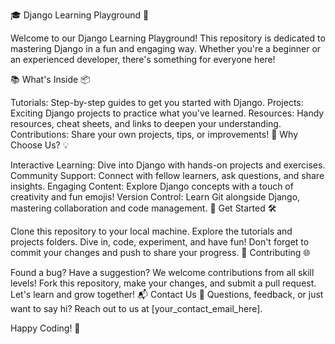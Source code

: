 🎓 Django Learning Playground 🚀

Welcome to our Django Learning Playground! This repository is dedicated to mastering Django in a fun and engaging way. Whether you're a beginner or an experienced developer, there's something for everyone here!

📚 What's Inside 📦

Tutorials: Step-by-step guides to get you started with Django.
Projects: Exciting Django projects to practice what you've learned.
Resources: Handy resources, cheat sheets, and links to deepen your understanding.
Contributions: Share your own projects, tips, or improvements!
🌟 Why Choose Us? 💡

Interactive Learning: Dive into Django with hands-on projects and exercises.
Community Support: Connect with fellow learners, ask questions, and share insights.
Engaging Content: Explore Django concepts with a touch of creativity and fun emojis!
Version Control: Learn Git alongside Django, mastering collaboration and code management.
🚀 Get Started 🛠️

Clone this repository to your local machine.
Explore the tutorials and projects folders.
Dive in, code, experiment, and have fun!
Don't forget to commit your changes and push to share your progress.
🤝 Contributing 🌐

Found a bug? Have a suggestion? We welcome contributions from all skill levels!
Fork this repository, make your changes, and submit a pull request.
Let's learn and grow together!
📬 Contact Us 📧
Questions, feedback, or just want to say hi? Reach out to us at [your_contact_email_here].

Happy Coding! 🎉
